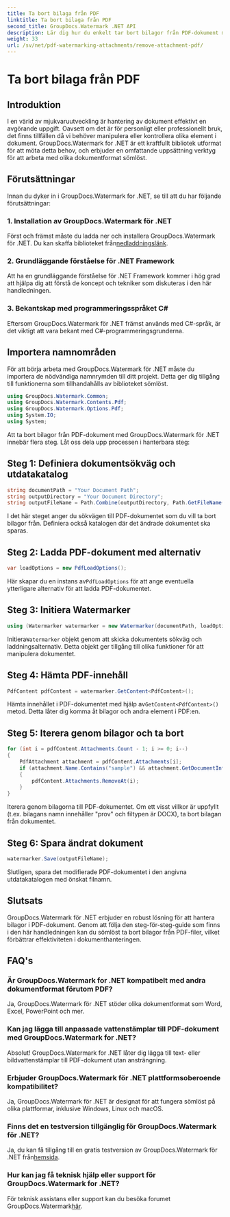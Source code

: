 ```yaml
---
title: Ta bort bilaga från PDF
linktitle: Ta bort bilaga från PDF
second_title: GroupDocs.Watermark .NET API
description: Lär dig hur du enkelt tar bort bilagor från PDF-dokument med GroupDocs.Watermark för .NET. Förbättra effektiviteten i din dokumenthantering.
weight: 33
url: /sv/net/pdf-watermarking-attachments/remove-attachment-pdf/
---
```


# Ta bort bilaga från PDF

## Introduktion
I en värld av mjukvaruutveckling är hantering av dokument effektivt en avgörande uppgift. Oavsett om det är för personligt eller professionellt bruk, det finns tillfällen då vi behöver manipulera eller kontrollera olika element i dokument. GroupDocs.Watermark for .NET är ett kraftfullt bibliotek utformat för att möta detta behov, och erbjuder en omfattande uppsättning verktyg för att arbeta med olika dokumentformat sömlöst.
## Förutsättningar
Innan du dyker in i GroupDocs.Watermark for .NET, se till att du har följande förutsättningar:
### 1. Installation av GroupDocs.Watermark för .NET
 Först och främst måste du ladda ner och installera GroupDocs.Watermark för .NET. Du kan skaffa biblioteket från[nedladdningslänk](https://releases.groupdocs.com/Watermark/net/).
### 2. Grundläggande förståelse för .NET Framework
Att ha en grundläggande förståelse för .NET Framework kommer i hög grad att hjälpa dig att förstå de koncept och tekniker som diskuteras i den här handledningen.
### 3. Bekantskap med programmeringsspråket C#
Eftersom GroupDocs.Watermark för .NET främst används med C#-språk, är det viktigt att vara bekant med C#-programmeringsgrunderna.

## Importera namnområden
För att börja arbeta med GroupDocs.Watermark för .NET måste du importera de nödvändiga namnrymden till ditt projekt. Detta ger dig tillgång till funktionerna som tillhandahålls av biblioteket sömlöst.

```csharp
using GroupDocs.Watermark.Common;
using GroupDocs.Watermark.Contents.Pdf;
using GroupDocs.Watermark.Options.Pdf;
using System.IO;
using System;
```
Att ta bort bilagor från PDF-dokument med GroupDocs.Watermark för .NET innebär flera steg. Låt oss dela upp processen i hanterbara steg:
## Steg 1: Definiera dokumentsökväg och utdatakatalog
```csharp
string documentPath = "Your Document Path";
string outputDirectory = "Your Document Directory";
string outputFileName = Path.Combine(outputDirectory, Path.GetFileName(documentPath));
```
I det här steget anger du sökvägen till PDF-dokumentet som du vill ta bort bilagor från. Definiera också katalogen där det ändrade dokumentet ska sparas.
## Steg 2: Ladda PDF-dokument med alternativ
```csharp
var loadOptions = new PdfLoadOptions();
```
 Här skapar du en instans av`PdfLoadOptions` för att ange eventuella ytterligare alternativ för att ladda PDF-dokumentet.
## Steg 3: Initiera Watermarker
```csharp
using (Watermarker watermarker = new Watermarker(documentPath, loadOptions))
```
 Initiera`Watermarker` objekt genom att skicka dokumentets sökväg och laddningsalternativ. Detta objekt ger tillgång till olika funktioner för att manipulera dokumentet.
## Steg 4: Hämta PDF-innehåll
```csharp
PdfContent pdfContent = watermarker.GetContent<PdfContent>();
```
 Hämta innehållet i PDF-dokumentet med hjälp av`GetContent<PdfContent>()` metod. Detta låter dig komma åt bilagor och andra element i PDF:en.
## Steg 5: Iterera genom bilagor och ta bort
```csharp
for (int i = pdfContent.Attachments.Count - 1; i >= 0; i--)
{
    PdfAttachment attachment = pdfContent.Attachments[i];
    if (attachment.Name.Contains("sample") && attachment.GetDocumentInfo().FileType == FileType.DOCX)
    {
        pdfContent.Attachments.RemoveAt(i);
    }
}
```
Iterera genom bilagorna till PDF-dokumentet. Om ett visst villkor är uppfyllt (t.ex. bilagans namn innehåller "prov" och filtypen är DOCX), ta bort bilagan från dokumentet.
## Steg 6: Spara ändrat dokument
```csharp
watermarker.Save(outputFileName);
```
Slutligen, spara det modifierade PDF-dokumentet i den angivna utdatakatalogen med önskat filnamn.

## Slutsats
GroupDocs.Watermark för .NET erbjuder en robust lösning för att hantera bilagor i PDF-dokument. Genom att följa den steg-för-steg-guide som finns i den här handledningen kan du sömlöst ta bort bilagor från PDF-filer, vilket förbättrar effektiviteten i dokumenthanteringen.
## FAQ's
### Är GroupDocs.Watermark for .NET kompatibelt med andra dokumentformat förutom PDF?
Ja, GroupDocs.Watermark för .NET stöder olika dokumentformat som Word, Excel, PowerPoint och mer.
### Kan jag lägga till anpassade vattenstämplar till PDF-dokument med GroupDocs.Watermark for .NET?
Absolut! GroupDocs.Watermark for .NET låter dig lägga till text- eller bildvattenstämplar till PDF-dokument utan ansträngning.
### Erbjuder GroupDocs.Watermark för .NET plattformsoberoende kompatibilitet?
Ja, GroupDocs.Watermark för .NET är designat för att fungera sömlöst på olika plattformar, inklusive Windows, Linux och macOS.
### Finns det en testversion tillgänglig för GroupDocs.Watermark för .NET?
 Ja, du kan få tillgång till en gratis testversion av GroupDocs.Watermark för .NET från[hemsida](https://releases.groupdocs.com/).
### Hur kan jag få teknisk hjälp eller support för GroupDocs.Watermark for .NET?
 För teknisk assistans eller support kan du besöka forumet GroupDocs.Watermark[här](https://forum.groupdocs.com/c/watermark/19).